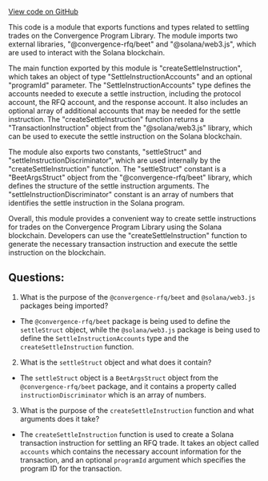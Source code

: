 [View code on GitHub](https://github.com/convergence-rfq/convergence-program-library/rfq/js/generated/instructions/settle.d.ts)

This code is a module that exports functions and types related to settling trades on the Convergence Program Library. The module imports two external libraries, "@convergence-rfq/beet" and "@solana/web3.js", which are used to interact with the Solana blockchain.

The main function exported by this module is "createSettleInstruction", which takes an object of type "SettleInstructionAccounts" and an optional "programId" parameter. The "SettleInstructionAccounts" type defines the accounts needed to execute a settle instruction, including the protocol account, the RFQ account, and the response account. It also includes an optional array of additional accounts that may be needed for the settle instruction. The "createSettleInstruction" function returns a "TransactionInstruction" object from the "@solana/web3.js" library, which can be used to execute the settle instruction on the Solana blockchain.

The module also exports two constants, "settleStruct" and "settleInstructionDiscriminator", which are used internally by the "createSettleInstruction" function. The "settleStruct" constant is a "BeetArgsStruct" object from the "@convergence-rfq/beet" library, which defines the structure of the settle instruction arguments. The "settleInstructionDiscriminator" constant is an array of numbers that identifies the settle instruction in the Solana program.

Overall, this module provides a convenient way to create settle instructions for trades on the Convergence Program Library using the Solana blockchain. Developers can use the "createSettleInstruction" function to generate the necessary transaction instruction and execute the settle instruction on the blockchain.
## Questions: 
 1. What is the purpose of the `@convergence-rfq/beet` and `@solana/web3.js` packages being imported?
- The `@convergence-rfq/beet` package is being used to define the `settleStruct` object, while the `@solana/web3.js` package is being used to define the `SettleInstructionAccounts` type and the `createSettleInstruction` function.

2. What is the `settleStruct` object and what does it contain?
- The `settleStruct` object is a `BeetArgsStruct` object from the `@convergence-rfq/beet` package, and it contains a property called `instructionDiscriminator` which is an array of numbers.

3. What is the purpose of the `createSettleInstruction` function and what arguments does it take?
- The `createSettleInstruction` function is used to create a Solana transaction instruction for settling an RFQ trade. It takes an object called `accounts` which contains the necessary account information for the transaction, and an optional `programId` argument which specifies the program ID for the transaction.